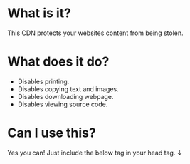 # What is it?
This CDN protects your websites content from being stolen.

# What does it do?
- Disables printing.
- Disables copying text and images.
- Disables downloading webpage.
- Disables viewing source code.

# Can I use this?
Yes you can! Just include the below tag in your head tag. ↓
<script src = "https://maxsspot.github.io/copyright-protection/protecting.js"></script>
